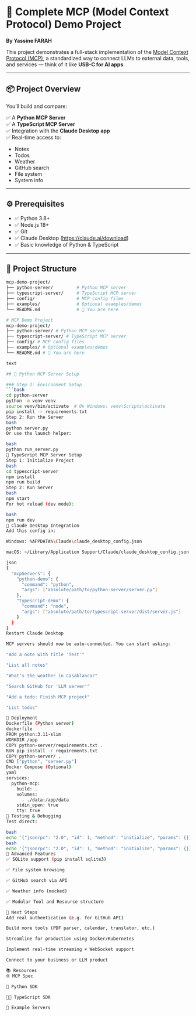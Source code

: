 # 🔌 Complete MCP (Model Context Protocol) Demo Project

**By Yassine FARAH**

This project demonstrates a full-stack implementation of the [Model Context Protocol (MCP)](https://modelcontextprotocol.io), a standardized way to connect LLMs to external data, tools, and services — think of it like **USB-C for AI apps**.

---

## 📦 Project Overview

You’ll build and compare:

✅ A **Python MCP Server**  
✅ A **TypeScript MCP Server**  
✅ Integration with the **Claude Desktop app**  
✅ Real-time access to:
- Notes
- Todos
- Weather
- GitHub search
- File system
- System info

---

## ⚙️ Prerequisites

- ✅ Python 3.8+
- ✅ Node.js 18+
- ✅ Git
- ✅ Claude Desktop (https://claude.ai/download)
- ✅ Basic knowledge of Python & TypeScript

---

## 🧱 Project Structure

```bash
mcp-demo-project/
├── python-server/         # Python MCP server
├── typescript-server/     # TypeScript MCP server
├── config/                # MCP config files
├── examples/              # Optional examples/demos
└── README.md              # 📄 You are here

# MCP Demo Project
mcp-demo-project/
├── python-server/ # Python MCP server
├── typescript-server/ # TypeScript MCP server
├── config/ # MCP config files
├── examples/ # Optional examples/demos
└── README.md # 📄 You are here

text

## 🐍 Python MCP Server Setup

### Step 1: Environment Setup
```bash
cd python-server
python -m venv venv
source venv/bin/activate  # On Windows: venv\Scripts\activate
pip install -r requirements.txt
Step 2: Run the Server
bash
python server.py
Or use the launch helper:

bash
python run_server.py
🧩 TypeScript MCP Server Setup
Step 1: Initialize Project
bash
cd typescript-server
npm install
npm run build
Step 2: Run Server
bash
npm start
For hot reload (dev mode):

bash
npm run dev
🤖 Claude Desktop Integration
Add this config in:

Windows: %APPDATA%\Claude\claude_desktop_config.json

macOS: ~/Library/Application Support/Claude/claude_desktop_config.json

json
{
  "mcpServers": {
    "python-demo": {
      "command": "python",
      "args": ["absolute/path/to/python-server/server.py"]
    },
    "typescript-demo": {
      "command": "node",
      "args": ["absolute/path/to/typescript-server/dist/server.js"]
    }
  }
}
Restart Claude Desktop

MCP servers should now be auto-connected. You can start asking:

"Add a note with title 'Test'"

"List all notes"

"What's the weather in Casablanca?"

"Search GitHub for 'LLM server'"

"Add a todo: Finish MCP project"

"List todos"

🚀 Deployment
Dockerfile (Python server)
dockerfile
FROM python:3.11-slim
WORKDIR /app
COPY python-server/requirements.txt .
RUN pip install -r requirements.txt
COPY python-server/ .
CMD ["python", "server.py"]
Docker Compose (Optional)
yaml
services:
  python-mcp:
    build: .
    volumes:
      - ./data:/app/data
    stdin_open: true
    tty: true
🧪 Testing & Debugging
Test direct:

bash
echo '{"jsonrpc": "2.0", "id": 1, "method": "initialize", "params": {}}' | python server.py
bash
echo '{"jsonrpc": "2.0", "id": 1, "method": "initialize", "params": {}}' | npm start
🔐 Advanced Features
✅ SQLite support (pip install sqlite3)

✅ File system browsing

✅ GitHub search via API

✅ Weather info (mocked)

✅ Modular Tool and Resource structure

🧠 Next Steps
Add real authentication (e.g. for GitHub API)

Build more tools (PDF parser, calendar, translator, etc.)

Streamline for production using Docker/Kubernetes

Implement real-time streaming + WebSocket support

Connect to your business or LLM product

📚 Resources
🌐 MCP Spec

🐍 Python SDK

🧑‍💻 TypeScript SDK

🧪 Example Servers

